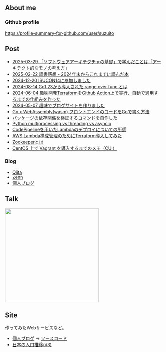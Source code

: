 ## About me

### Github profile

https://profile-summary-for-github.com/user/suzuito

## Post

* [2025-03-29 「ソフトウェアアーキテクチャの基礎」で学んだことは「アーキテクト的なモノの考え方」](https://blog.tach.dev/articles/7bdf683b-0656-463f-8bfa-0cb5b10c66cd)
* [2025-02-22 読書感想 - 2024年末からこれまでに読んだ本](https://blog.tach.dev/articles/c2cbcb15-bdfc-4473-b502-bd077f8ed2bb)
* [2024-12-20 ISUCON14に参加しました](https://qiita.com/szit/items/3540527453fbed9319a3)
* [2024-08-14 Go1.23から導入された range over func とは](https://blog.tach.dev/articles/3e34e07d-33c6-49ed-99c7-d7903f849089)
* [2024-06-04 趣味開発TerraformをGithub Action上で実行、自動で適用するまでの仕組みを作った](https://blog.tach.dev/articles/1b0204ca-5d04-47e0-9478-ade7e0ddbcef)
* [2024-05-07 趣味でブログサイトを作りました](https://blog.tach.dev/articles/86f45c11-0199-43b2-9abb-7c8f3f112e85)
* [Go x WebAssembly(wasm) フロントエンドのコードをGoで書く方法](https://zenn.dev/suzuito/articles/b389516cd2f3d2)
* [パッケージの依存関係を検証するコマンドを自作した](https://zenn.dev/suzuito/articles/cc84a448a388a4)
* [Python multiprocessing vs threading vs asyncio](https://tech.jxpress.net/entry/2021/07/29/101150)
* [CodePipelineを用いたLambdaのデプロイについての所感](https://tech.jxpress.net/entry/2019/12/07/164838)
* [AWS Lambda構成管理のためにTerraform導入してみた](https://tech.jxpress.net/entry/2022/08/08/125138)
* [Zookeeperとは](https://qiita.com/szit/items/aec0ce677a28c83c6893)
* [CentOS 上で Vagrant を導入するまでのメモ（CUI）](https://qiita.com/szit/items/9a6a314a853cdcd00f80)

### Blog

* [Qiita](https://qiita.com/szit?page=1)
* [Zenn](https://zenn.dev/suzuito)
* [個人ブログ](https://blog.tach.dev/articles)

## Talk

<a href="https://speakerdeck.com/suzuito/python-on-google-cloud-functions-dezuo-rubatutichu-li"><img src="https://files.speakerdeck.com/presentations/3921635226a74b5abfe89665510283f9/preview_slide_0.jpg" width=300></a>

## Site

作ってみたWebサービスなど。

* [個人ブログ](https://blog.tach.dev/) -> [ソースコード](https://github.com/suzuito/sandbox2-go)
* [日本の人口推移(d3)](https://observablehq.com/@suzuito/japanese-population-per-prefecture)
